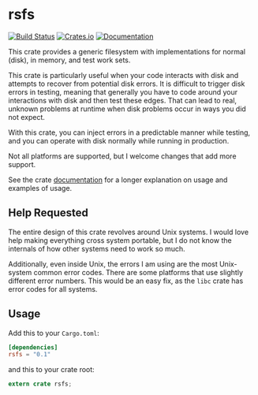 rsfs
====

[![Build Status](https://travis-ci.org/twmb/rsfs.svg?branch=master)](https://travis-ci.org/twmb/rsfs)  [![Crates.io](https://img.shields.io/crates/v/rsfs.svg)](https://crates.io/crates/rsfs) [![Documentation](https://docs.rs/rsfs/badge.svg)](https://docs.rs/rsfs/badge.svg)


This crate provides a generic filesystem with implementations for normal
(disk), in memory, and test work sets.

This crate is particularly useful when your code interacts with disk and
attempts to recover from potential disk errors. It is difficult to trigger disk
errors in testing, meaning that generally you have to code around your
interactions with disk and then test these edges. That can lead to real, unknown
problems at runtime when disk problems occur in ways you did not expect.

With this crate, you can inject errors in a predictable manner while testing,
and you can operate with disk normally while running in production.

Not all platforms are supported, but I welcome changes that add more support.

See the crate [documentation](https://docs.rs/rsfs/) for a longer explanation
on usage and examples of usage.

## Help Requested

The entire design of this crate revolves around Unix systems. I would love help
making everything cross system portable, but I do not know the internals of how
other systems need to work so much.

Additionally, even inside Unix, the errors I am using are the most Unix-system
common error codes. There are some platforms that use slightly different error
numbers. This would be an easy fix, as the `libc` crate has error codes for all
systems.

## Usage

Add this to your `Cargo.toml`:

```toml
[dependencies]
rsfs = "0.1"
```

and this to your crate root:

```rust
extern crate rsfs;
```
